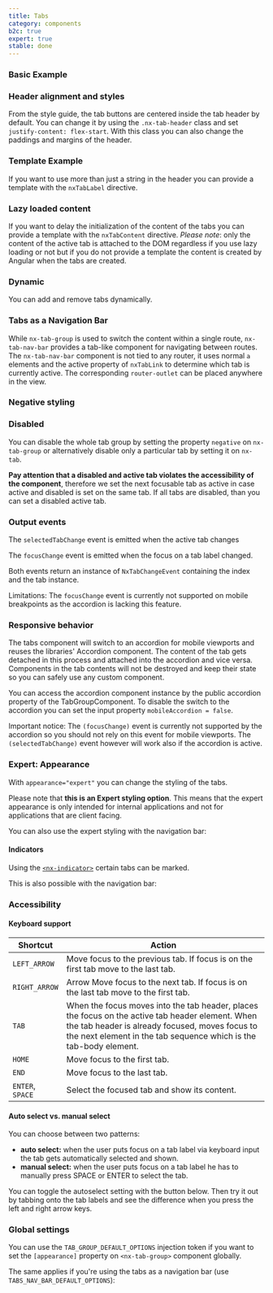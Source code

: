 ```yaml
---
title: Tabs
category: components
b2c: true
expert: true
stable: done
---
```

### Basic Example

<!-- example(tabs-basic) -->

### Header alignment and styles
From the style guide, the tab buttons are centered inside the tab header by default. You can change it by using the `.nx-tab-header` class and set `justify-content: flex-start`. With this class you can also change the paddings and margins of the header.

<!-- example(tabs-styling) -->

### Template Example
If you want to use more than just a string in the header you can provide a template with the `nxTabLabel` directive.

<!-- example(tabs-template) -->

### Lazy loaded content
If you want to delay the initialization of the content of the tabs you can provide a template with
the `nxTabContent` directive. *Please note*: only the content of the active tab is attached to the DOM regardless if you use lazy loading or not but if you do not provide a template the content is created by Angular when the tabs are created.

<!-- example(tabs-lazy) -->


### Dynamic
You can add and remove tabs dynamically.

<!-- example(tabs-dynamic) -->

### Tabs as a Navigation Bar
While `nx-tab-group` is used to switch the content within a single route, `nx-tab-nav-bar` provides a tab-like component for navigating between routes. The `nx-tab-nav-bar` component is not tied to any router, it uses normal `a` elements and the active property of `nxTabLink` to determine which tab is currently active. The corresponding `router-outlet` can be placed anywhere in the view.

<!-- example(tabs-nav-bar) -->


### Negative styling

<!-- example(tabs-negative) -->

### Disabled

You can disable the whole tab group by setting the property `negative` on `nx-tab-group` or alternatively disable only a particular tab by setting it on `nx-tab`.

**Pay attention that a disabled and active tab violates the accessibility of the component**, therefore we set the next focusable tab as active in case active and disabled is set on the same tab. If all tabs are disabled, than you can set a disabled active tab.
<!-- example(tabs-disabled) -->

### Output events
The `selectedTabChange` event is emitted when the active tab changes

The `focusChange` event is emitted when the focus on a tab label changed.

Both events return an instance of `NxTabChangeEvent` containing the index and the tab instance.

Limitations: The `focusChange` event is currently not supported on mobile breakpoints as the accordion is lacking this feature.

<!-- example(tabs-output-events) -->

### Responsive behavior
The tabs component will switch to an accordion for mobile viewports and reuses the libraries' Accordion component. The content of the tab gets detached in this process and attached into the accordion and vice versa. Components in the tab contents will not be destroyed and keep their state so you can safely use any custom component.

You can access the accordion component instance by the public accordion property of the TabGroupComponent. To disable the switch to the accordion you can set the input property `mobileAccordion = false`.

Important notice: The `(focusChange)` event is currently not supported by the accordion so you should not rely on this event for mobile viewports. The `(selectedTabChange)` event however will work also if the accordion is active.

<!-- example(tabs-responsive) -->


<div class="docs-expert-container">

### Expert: Appearance

With `appearance="expert"` you can change the styling of the tabs.

Please note that **this is an Expert styling option**. This means that the expert appearance is only intended for internal applications and not for applications that are client facing.

<!-- example(tabs-appearance) -->

You can also use the expert styling with the navigation bar:

<!-- example(tabs-nav-bar-appearance) -->

#### Indicators

Using the [`<nx-indicator>`](./documentation/indicator/overview) certain tabs can be marked.

<!-- example(tabs-with-indicator) -->

This is also possible with the navigation bar:

<!-- example(tabs-nav-bar-with-indicator) -->

</div>

### Accessibility

#### Keyboard support

| Shortcut         | Action                                                           |
|------------------|------------------------------------------------------------------|
| `LEFT_ARROW`     | Move focus to the previous tab. If focus is on the first tab move to the last tab.           |
| `RIGHT_ARROW`    | Arrow  Move focus to the next tab. If focus is on the last tab move to the first tab.        |
| `TAB`            | When the focus moves into the tab header, places the focus on the active tab header element. When the tab header is already focused, moves focus to the next element in the tab sequence which is the tab-body element.    |
| `HOME`           | Move focus to the first tab.                                     |
| `END`            | Move focus to the last tab.                                      |
| `ENTER`, `SPACE` | Select the focused tab and show its content.                     |

#### Auto select vs. manual select
You can choose between two patterns:

* **auto select:** when the user puts focus on a tab label via keyboard input the tab gets automatically selected and shown.
* **manual select:** when the user puts focus on a tab label he has to manually press SPACE or ENTER to select the tab.

You can toggle the autoselect setting with the button below. Then try it out by tabbing onto the tab labels and see the difference when you press the left and right arrow keys.

<!-- example(tabs-auto-manual-select) -->

### Global settings

You can use the `TAB_GROUP_DEFAULT_OPTIONS` injection token if you want to set the `[appearance]` property on `<nx-tab-group>` component globally.

<!-- example(tabs-injection-token) -->

The same applies if you're using the tabs as a navigation bar (use `TABS_NAV_BAR_DEFAULT_OPTIONS`):

<!-- example(tabs-nav-bar-injection-token) -->
